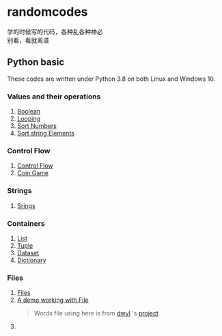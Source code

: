 # randomcodes
学的时候写的代码，各种乱各种神必  
别看，看就离谱  

## Python basic
These codes are written under Python 3.8 on both Linux and Windows 10.  
### Values and their operations
1. [Boolean](./python/boolean.py)
2. [Looping](./python/looping.py)
3. [Sort Numbers](./python/sort_numbers.py)
4. [Sort string Elements](./python/sort_string_elements.py)
### Control Flow
1. [Control Flow](./python/control_flow.py)
2. [Coin Game](./python/coin_game.py)
### Strings
1. [Srings](./python/strings.py)
### Containers
1. [List](./python/list.py)
2. [Tuple](./python/tuple.py)
3. [Dataset](./python/dataset.py)
4. [Dictionary](./python/dictionary.py)
### Files
1. [Files](./python/files.py)
2. [A demo working with File](./python/afp.py)
    > Words file using here is from [dwyl](https://github.com/dwyl) 's [project](https://github.com/dwyl/english-words)
3. 
